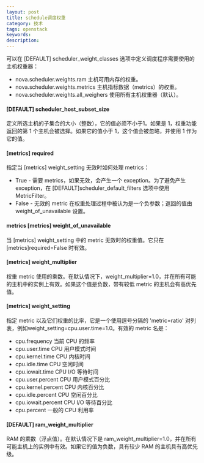 ```yaml
---
layout: post
title: schedule调度权重
category: 技术
tags: openstack
keywords: 
description: 
---
```


可以在 [DEFAULT] scheduler_weight_classes 选项中定义调度程序需要使用的主机权重器：

- nova.scheduler.weights.ram 主机可用内存的权重。
- nova.scheduler.weights.metrics 主机指标数据（metrics）的权重。
- nova.scheduler.weights.all_weighers 使用所有主机权重器（默认）。

#### [DEFAULT] scheduler_host_subset_size ####

定义所选主机的子集合的大小（整数），它的值必须不小于1。如果是 1，权重功能返回的第 1 个主机会被选择。如果它的值小于 1，这个值会被忽略，并使用 1 作为它的值。

#### [metrics] required ####

指定当 [metrics] weight_setting 无效时如何处理 metrics：
- True - 需要 metrics，如果无效，会产生一个 exception。为了避免产生 exception，在 [DEFAULT]scheduler_default_filters 选项中使用 MetricFilter。
- False - 无效的 metric 在权重处理过程中被认为是一个负参数；返回的值由 weight_of_unavailable 设置。

#### metrics	[metrics] weight_of_unavailable ####

当 [metrics] weight_setting 中的 metric 无效时的权重值。它只在 [metrics]required=False 时有效。

#### [metrics] weight_multiplier ####

权重 metric 使用的乘数。在默认情况下，weight_multiplier=1.0，并在所有可能的主机中的实例上有效。如果这个值是负数，带有较低 metric 的主机会有高优先值。

#### [metrics] weight_setting ####

指定 metric 以及它们权重的比率，它是一个使用逗号分隔的 'metric=ratio' 对列表，例如weight_setting=cpu.user.time=1.0。有效的 metric 名是：

- cpu.frequency 当前 CPU 的频率
- cpu.user.time CPU 用户模式时间
- cpu.kernel.time CPU 内核时间
- cpu.idle.time CPU 空闲时间
- cpu.iowait.time CPU I/O 等待时间
- cpu.user.percent CPU 用户模式百分比
- cpu.kernel.percent CPU 内核百分比
- cpu.idle.percent CPU 空闲百分比
- cpu.iowait.percent CPU I/O 等待百分比
- cpu.percent 一般的 CPU 利用率

#### [DEFAULT] ram_weight_multiplier ####

RAM 的乘数（浮点值）。在默认情况下是 ram_weight_multiplier=1.0，并在所有可能主机上的实例中有效。如果它的值为负数，具有较少 RAM 的主机具有高优先级。
